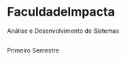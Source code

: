 # FaculdadeImpacta
Análise e Desenvolvimento de Sistemas
##
Primeiro Semestre
<a href="https://account.impacta.edu.br/aluno/boletim-ac.print.php?codigo=MDE2TVRZek9ETXhNakEyTXc9PU56QXpNREE9" target="_blank"></a> 


